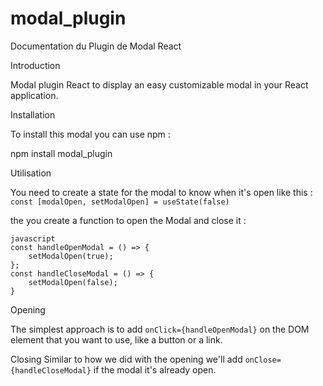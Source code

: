 # modal_plugin
Documentation du Plugin de Modal React

Introduction 

Modal plugin React to display an easy customizable modal in your React application. 

Installation 

To install this modal you can use npm : 

npm install modal_plugin

Utilisation 

You need to create a state for the modal to know when it's open like this : 
`const [modalOpen, setModalOpen] = useState(false)`

the you create a function to open the Modal and close it :
```
javascript
const handleOpenModal = () => {
    setModalOpen(true);
};
const handleCloseModal = () => {
    setModalOpen(false);
}
```


Opening 

The simplest approach is to add `onClick={handleOpenModal}` on the DOM element that you want to use, like a button or a link.

Closing 
Similar to how we did with the opening we'll add `onClose={handleCloseModal}` if the modal it's already open. 

